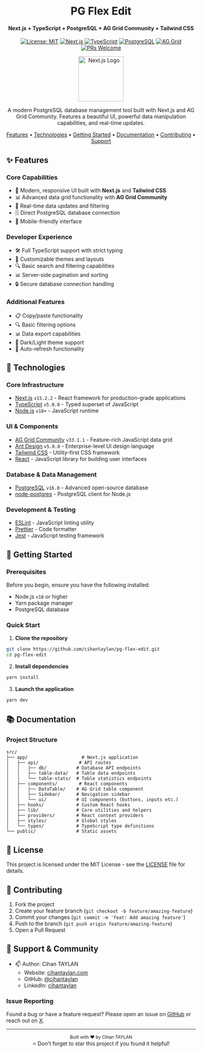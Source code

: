 <div align="center">
<h1>PG Flex Edit</h1>
<h4>Next.js + TypeScript + PostgreSQL + AG Grid Community + Tailwind CSS</h4>

[![License: MIT](https://img.shields.io/badge/License-MIT-yellow.svg)](https://opensource.org/licenses/MIT)
[![Next.js](https://img.shields.io/badge/Next.js-v15.2.2-black.svg)](https://nextjs.org/)
[![TypeScript](https://img.shields.io/badge/TypeScript-v5.0.0-blue.svg)](https://www.typescriptlang.org/)
[![PostgreSQL](https://img.shields.io/badge/PostgreSQL-v16.0-blue.svg)](https://www.postgresql.org/)
[![AG Grid](https://img.shields.io/badge/AG_Grid-v33.1.1-green.svg)](https://www.ag-grid.com/)
[![PRs Welcome](https://img.shields.io/badge/PRs-welcome-brightgreen.svg)](http://makeapullrequest.com)

<p align="center">
  <img src="https://raw.githubusercontent.com/vercel/next.js/canary/docs/public/images/next.svg" width="120" alt="Next.js Logo" />
</p>

A modern PostgreSQL database management tool built with Next.js and AG Grid Community. Features a beautiful UI, powerful data manipulation capabilities, and real-time updates.

[Features](#-features) •
[Technologies](#-technologies) •
[Getting Started](#-getting-started) •
[Documentation](#-documentation) •
[Contributing](#-contributing) •
[Support](#-support--community)

</div>

## ✨ Features

### Core Capabilities

- 🚀 Modern, responsive UI built with **Next.js** and **Tailwind CSS**
- 📊 Advanced data grid functionality with **AG Grid Community**
- 🔄 Real-time data updates and filtering
- 🗄️ Direct PostgreSQL database connection
- 📱 Mobile-friendly interface

### Developer Experience

- 🛠️ Full TypeScript support with strict typing
- 🎨 Customizable themes and layouts
- 🔍 Basic search and filtering capabilities
- 📊 Server-side pagination and sorting
- 🔒 Secure database connection handling

### Additional Features

- 📋 Copy/paste functionality
- 🔍 Basic filtering options
- 📊 Data export capabilities
- 🎨 Dark/Light theme support
- 🔄 Auto-refresh functionality

## 🔧 Technologies

### Core Infrastructure

- [Next.js](https://nextjs.org/) `v15.2.2` - React framework for production-grade applications
- [TypeScript](https://www.typescriptlang.org/) `v5.0.0` - Typed superset of JavaScript
- [Node.js](https://nodejs.org/) `v18+` - JavaScript runtime

### UI & Components

- [AG Grid Community](https://www.ag-grid.com/) `v33.1.1` - Feature-rich JavaScript data grid
- [Ant Design](https://ant.design/) `v5.0.0` - Enterprise-level UI design language
- [Tailwind CSS](https://tailwindcss.com/) - Utility-first CSS framework
- [React](https://reactjs.org/) - JavaScript library for building user interfaces

### Database & Data Management

- [PostgreSQL](https://www.postgresql.org/) `v16.0` - Advanced open-source database
- [node-postgres](https://node-postgres.com/) - PostgreSQL client for Node.js

### Development & Testing

- [ESLint](https://eslint.org/) - JavaScript linting utility
- [Prettier](https://prettier.io/) - Code formatter
- [Jest](https://jestjs.io/) - JavaScript testing framework

## 🚀 Getting Started

### Prerequisites

Before you begin, ensure you have the following installed:

- Node.js `v18` or higher
- Yarn package manager
- PostgreSQL database

### Quick Start

1. **Clone the repository**

```bash
git clone https://github.com/cihantaylan/pg-flex-edit.git
cd pg-flex-edit
```

2. **Install dependencies**

```bash
yarn install
```

3. **Launch the application**

```bash
yarn dev
```

## 📚 Documentation

### Project Structure

```
src/
├── app/                    # Next.js application
│   ├── api/               # API routes
│   │   ├── db/           # Database API endpoints
│   │   ├── table-data/   # Table data endpoints
│   │   └── table-stats/  # Table statistics endpoints
│   ├── components/        # React components
│   │   ├── DataTable/    # AG Grid table component
│   │   ├── Sidebar/      # Navigation sidebar
│   │   └── ui/           # UI components (buttons, inputs etc.)
│   ├── hooks/            # Custom React hooks
│   ├── lib/              # Core utilities and helpers
│   ├── providers/        # React context providers
│   ├── styles/           # Global styles
│   └── types/            # TypeScript type definitions
└── public/               # Static assets
```

## 📝 License

This project is licensed under the MIT License - see the [LICENSE](LICENSE) file for details.

## 🤝 Contributing

1. Fork the project
2. Create your feature branch (`git checkout -b feature/amazing-feature`)
3. Commit your changes (`git commit -m 'feat: Add amazing feature'`)
4. Push to the branch (`git push origin feature/amazing-feature`)
5. Open a Pull Request

## 💬 Support & Community

- 📫 Author: Cihan TAYLAN
  - Website: [cihantaylan.com](https://cihantaylan.com)
  - GitHub: [@cihantaylan](https://github.com/cihantaylan)
  - LinkedIn: [cihantaylan](https://www.linkedin.com/in/cihantaylan/)

### Issue Reporting

Found a bug or have a feature request? Please open an issue on [GitHub](https://github.com/cihantaylan/pg-flex-edit/issues) or reach out on [X](https://x.com/cihantaylan24).

---

<div align="center">
  <sub>Built with ❤️ by Cihan TAYLAN</sub>
  <br>
  ⭐ Don't forget to star this project if you found it helpful!
</div>
